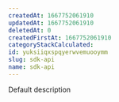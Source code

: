 ```yaml
---
createdAt: 1667752061910
updatedAt: 1667752061910
deletedAt: 0
createdFirstAt: 1667752061910
categoryStackCalculated: 
id: yuksiiqxspqyerwvemuooymm
slug: sdk-api
name: sdk-api
---
```


Default description